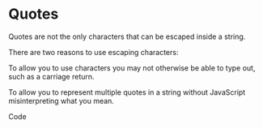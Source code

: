 # Quotes

Quotes are not the only characters that can be escaped inside a string.

There are two reasons to use escaping characters:


To allow you to use characters you may not otherwise be able to type out, such as a carriage return.

To allow you to represent multiple quotes in a string without JavaScript misinterpreting what you mean.

Code
